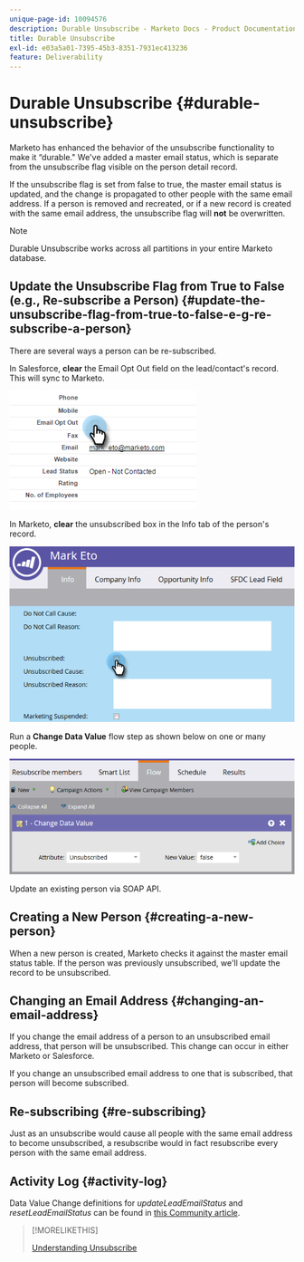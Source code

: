 ```yaml
---
unique-page-id: 10094576
description: Durable Unsubscribe - Marketo Docs - Product Documentation
title: Durable Unsubscribe
exl-id: e03a5a01-7395-45b3-8351-7931ec413236
feature: Deliverability
---
```

# Durable Unsubscribe {#durable-unsubscribe}

Marketo has enhanced the behavior of the unsubscribe functionality to make it “durable." We've added a master email status, which is separate from the unsubscribe flag visible on the person detail record.

If the unsubscribe flag is set from false to true, the master email status is updated, and the change is propagated to other people with the same email address. If a person is removed and recreated, or if a new record is created with the same email address, the unsubscribe flag will **not** be overwritten.

>[!NOTE]
>
>Durable Unsubscribe works across all partitions in your entire Marketo database.

## Update the Unsubscribe Flag from True to False (e.g., Re-subscribe a Person) {#update-the-unsubscribe-flag-from-true-to-false-e-g-re-subscribe-a-person}

There are several ways a person can be re-subscribed.

In Salesforce, **clear** the Email Opt Out field on the lead/contact's record. This will sync to Marketo.

![](assets/one.png)

In Marketo, **clear** the unsubscribed box in the Info tab of the person's record.

![](assets/two.png)

Run a **Change Data Value** flow step as shown below on one or many people.

![](assets/three.png)

Update an existing person via SOAP API.

## Creating a New Person {#creating-a-new-person}

When a new person is created, Marketo checks it against the master email status table. If the person was previously unsubscribed, we'll update the record to be unsubscribed.

## Changing an Email Address {#changing-an-email-address}

If you change the email address of a person to an unsubscribed email address, that person will be unsubscribed. This change can occur in either Marketo or Salesforce.

If you change an unsubscribed email address to one that is subscribed, that person will become subscribed.

## Re-subscribing {#re-subscribing}

Just as an unsubscribe would cause all people with the same email address to become unsubscribed, a resubscribe would in fact resubscribe every person with the same email address.

## Activity Log {#activity-log}

Data Value Change definitions for _updateLeadEmailStatus_ and _resetLeadEmailStatus_ can be found in [this Community article](https://nation.marketo.com/t5/Knowledgebase/Durable-Unsubscribe-Activity-Log/ta-p/252688).

>[!MORELIKETHIS]
>
>[Understanding Unsubscribe](/help/marketo/product-docs/email-marketing/deliverability/understanding-unsubscribe.md)
